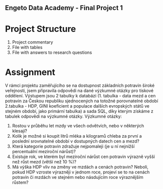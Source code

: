 Engeto Data Academy - Final Project 1
---

# Project Structure

1. Project commentary
2. File with tables
3. File with answers to research questions

# Assignment
V rámci projektu zaměřujícího se na dostupnost základních potravin široké veřejnosti, jsem připravila odpovědi na dané výzkumné otázky pro tiskové oddělení. 
Výstupem jsou 2 tabulky k databázi (1. tabulka - data mezd a cen potravin za Českou republiku sjednocených na totožné porovnatelné období 2.tabulka - HDP, GINI koeficient a populace dalších evropských států ve stejném období, jako primární tabulka) a sada SQL, díky kterým získáme z tabulek odpovědi na výzkumné otázky.
Výzkumné otázky: 
1. Rostou v průběhu let mzdy ve všech odvětvích, nebo v některých klesají?
2. Kolik je možné si koupit litrů mléka a kilogramů chleba za první a poslední srovnatelné období v dostupných datech cen a mezd?
3. Která kategorie potravin zdražuje nejpomaleji (je u ní nejnižší percentuální meziroční nárůst)?
4. Existuje rok, ve kterém byl meziroční nárůst cen potravin výrazně vyšší než růst mezd (větší než 10 %)?
5. Má výška HDP vliv na změny ve mzdách a cenách potravin? Neboli, pokud HDP vzroste výrazněji v jednom roce, projeví se to na cenách potravin či mzdách ve stejném nebo násdujícím roce výraznějším růstem?

